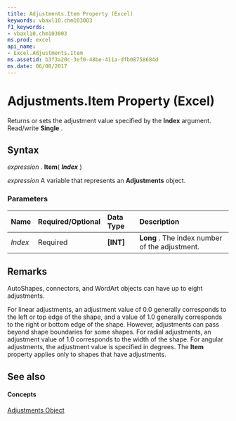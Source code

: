 ```yaml
---
title: Adjustments.Item Property (Excel)
keywords: vbaxl10.chm103003
f1_keywords:
- vbaxl10.chm103003
ms.prod: excel
api_name:
- Excel.Adjustments.Item
ms.assetid: b3f3a20c-3ef0-48be-411a-dfb08758684d
ms.date: 06/08/2017
---
```



# Adjustments.Item Property (Excel)

Returns or sets the adjustment value specified by the **Index** argument. Read/write **Single** .


## Syntax

 _expression_ . **Item**( **_Index_** )

 _expression_ A variable that represents an **Adjustments** object.


### Parameters



|**Name**|**Required/Optional**|**Data Type**|**Description**|
|:-----|:-----|:-----|:-----|
| _Index_|Required| **[INT]**| **Long** . The index number of the adjustment.|

## Remarks

AutoShapes, connectors, and WordArt objects can have up to eight adjustments.

For linear adjustments, an adjustment value of 0.0 generally corresponds to the left or top edge of the shape, and a value of 1.0 generally corresponds to the right or bottom edge of the shape. However, adjustments can pass beyond shape boundaries for some shapes. For radial adjustments, an adjustment value of 1.0 corresponds to the width of the shape. For angular adjustments, the adjustment value is specified in degrees. The **Item** property applies only to shapes that have adjustments.


## See also


#### Concepts


[Adjustments Object](adjustments-object-excel.md)

